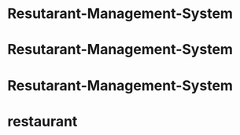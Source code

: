 # Resutarant-Management-System
# Resutarant-Management-System
# Resutarant-Management-System
# restaurant
